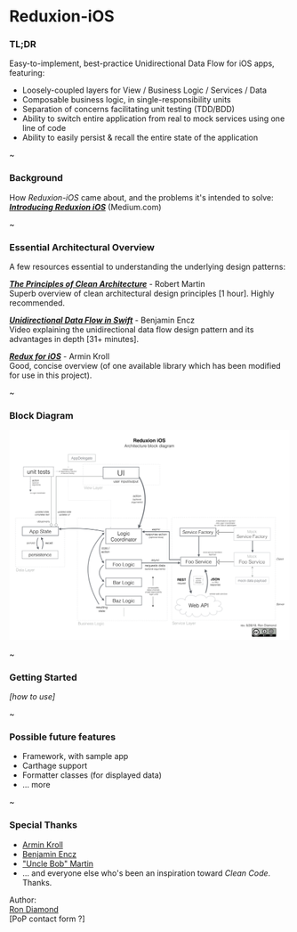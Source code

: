 
# Reduxion-iOS

### TL;DR
Easy-to-implement, best-practice Unidirectional Data Flow for iOS apps, featuring:  
- Loosely-coupled layers for View / Business Logic / Services / Data
- Composable business logic, in single-responsibility units
- Separation of concerns facilitating unit testing (TDD/BDD)
- Ability to switch entire application from real to mock services using one line of code
- Ability to easily persist & recall the entire state of the application

~

### Background

How *Reduxion-iOS* came about, and the problems it's intended to solve:  
[***Introducing Reduxion iOS***](https://medium.com/p/6e1cdf5d7570/)  (Medium.com)

~

### Essential Architectural Overview  
A few resources essential to understanding the underlying design patterns:

[***The Principles of Clean Architecture***](https://www.youtube.com/watch?v=o_TH-Y78tt4&t=10m45s) - Robert Martin  
Superb overview of clean architectural design principles [1 hour].  Highly recommended.

[***Unidirectional Data Flow in Swift***](https://realm.io/news/benji-encz-unidirectional-data-flow-swift/) - Benjamin Encz  
Video explaining the unidirectional data flow design pattern and its advantages in depth [31+ minutes].

[***Redux for iOS***](http://blog.jtribe.com.au/redux-for-ios/) - Armin Kroll  
Good, concise overview (of one available library which has been modified for use in this project).


~

### Block Diagram
![](./_Documentation/reduxion-ios-architecture-block-diagram.png)

~

### Getting Started
*[how to use]*

~

### Possible future features
- Framework, with sample app
- Carthage support
- Formatter classes (for displayed data)
- ... more

~
### Special Thanks
- [Armin Kroll](https://twitter.com/persival)
- [Benjamin Encz](https://twitter.com/benjaminencz)
- ["Uncle Bob" Martin](https://twitter.com/unclebobmartin)
- ... and everyone else who's been an inspiration toward *Clean Code*.  Thanks.


Author:  
[Ron Diamond](https://twitter.com/ron_diamond)  
[PoP contact form ?]
